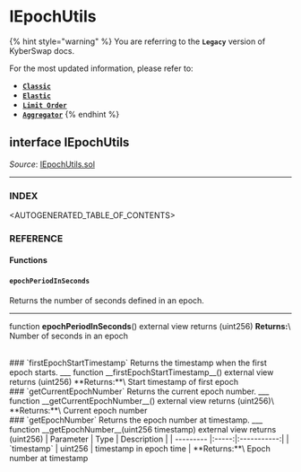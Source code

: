 # IEpochUtils

{% hint style="warning" %}
You are referring to the **`Legacy`** version of KyberSwap docs.

For the most updated information, please refer to:

* [**`Classic`**](broken-reference)
* [**`Elastic`**](../../kyberswap-elastic/)
* [**`Limit Order`**](../../../../kyberswap-solutions/limit-order/)
* [**`Aggregator`**](../../../../kyberswap-solutions/kyberswap-aggregator/)
{% endhint %}

## interface IEpochUtils

_Source_: [IEpochUtils.sol](https://github.com/KyberNetwork/smart-contracts/blob/master/contracts/sol6/Dao/IEpochUtils.sol)

***

### INDEX[​](https://docs.kyberswap.com/Legacy/api-abi/core-smart-contracts/api\_abi-iepochutils#index) <a href="#index" id="index"></a>

\<AUTOGENERATED\_TABLE\_OF\_CONTENTS>

### REFERENCE[​](https://docs.kyberswap.com/Legacy/api-abi/core-smart-contracts/api\_abi-iepochutils#reference) <a href="#reference" id="reference"></a>

#### Functions[​](https://docs.kyberswap.com/Legacy/api-abi/core-smart-contracts/api\_abi-iepochutils#functions) <a href="#functions" id="functions"></a>

#### `epochPeriodInSeconds`[​](https://docs.kyberswap.com/Legacy/api-abi/core-smart-contracts/api\_abi-iepochutils#epochperiodinseconds) <a href="#epochperiodinseconds" id="epochperiodinseconds"></a>

Returns the number of seconds defined in an epoch.

***

function **epochPeriodInSeconds**() external view returns (uint256) **Returns:**\ Number of seconds in an epoch

\
\### \`firstEpochStartTimestamp\` Returns the timestamp when the first epoch starts. \_\_\_ function \_\_firstEpochStartTimestamp\_\_() external view returns (uint256) \*\*Returns:\*\*\ Start timestamp of first epoch\
\### \`getCurrentEpochNumber\` Returns the current epoch number. \_\_\_ function \_\_getCurrentEpochNumber\_\_() external view returns (uint256)\ \*\*Returns:\*\*\ Current epoch number\
\### \`getEpochNumber\` Returns the epoch number at timestamp. \_\_\_ function \_\_getEpochNumber\_\_(uint256 timestamp) external view returns (uint256) | Parameter | Type | Description | | --------- |:-----:|:-----------:| | \`timestamp\` | uint256 | timestamp in epoch time | \*\*Returns:\*\*\ Epoch number at timestamp

